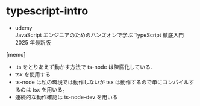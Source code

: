 # typescript-intro

- udemy  
  JavaScript エンジニアのためのハンズオンで学ぶ TypeScript 徹底入門 2025 年最新版

[memo]

- .ts をとりあえず動かす方法で ts-node は陳腐化している.
- tsx を使用する
- ts-node は私の環境では動作しないが tsx は動作するので単にコンパイルするのは tsx を用いる。
- 連続的な動作確認は ts-node-dev を用いる
